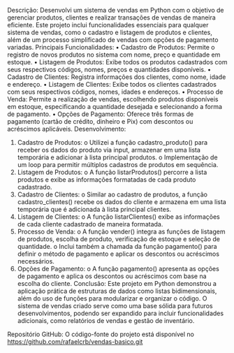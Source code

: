 Descrição: Desenvolvi um sistema de vendas em Python com o objetivo de gerenciar produtos, clientes e realizar transações de vendas de maneira eficiente. Este projeto inclui funcionalidades essenciais para qualquer sistema de vendas, como o cadastro e listagem de produtos e clientes, além de um processo simplificado de vendas com opções de pagamento variadas.
Principais Funcionalidades:
•	Cadastro de Produtos: Permite o registro de novos produtos no sistema com nome, preço e quantidade em estoque.
•	Listagem de Produtos: Exibe todos os produtos cadastrados com seus respectivos códigos, nomes, preços e quantidades disponíveis.
•	Cadastro de Clientes: Registra informações dos clientes, como nome, idade e endereço.
•	Listagem de Clientes: Exibe todos os clientes cadastrados com seus respectivos códigos, nomes, idades e endereços.
•	Processo de Venda: Permite a realização de vendas, escolhendo produtos disponíveis em estoque, especificando a quantidade desejada e selecionando a forma de pagamento.
•	Opções de Pagamento: Oferece três formas de pagamento (cartão de crédito, dinheiro e Pix) com descontos ou acréscimos aplicáveis.
Desenvolvimento:
1.	Cadastro de Produtos:
o	Utilizei a função cadastro_produto() para receber os dados do produto via input, armazenar em uma lista temporária e adicionar à lista principal produtos.
o	Implementação de um loop para permitir múltiplos cadastros de produtos em sequência.
2.	Listagem de Produtos:
o	A função listarProdutos() percorre a lista produtos e exibe as informações formatadas de cada produto cadastrado.
3.	Cadastro de Clientes:
o	Similar ao cadastro de produtos, a função cadastro_clientes() recebe os dados do cliente e armazena em uma lista temporária que é adicionada à lista principal clientes.
4.	Listagem de Clientes:
o	A função listarClientes() exibe as informações de cada cliente cadastrado de maneira formatada.
5.	Processo de Venda:
o	A função vender() integra as funções de listagem de produtos, escolha de produto, verificação de estoque e seleção de quantidade.
o	Inclui também a chamada da função pagamento() para definir o método de pagamento e aplicar os descontos ou acréscimos necessários.
6.	Opções de Pagamento:
o	A função pagamento() apresenta as opções de pagamento e aplica os descontos ou acréscimos com base na escolha do cliente.
Conclusão: Este projeto em Python demonstrou a aplicação prática de estruturas de dados como listas bidimensionais, além do uso de funções para modularizar e organizar o código. O sistema de vendas criado serve como uma base sólida para futuros desenvolvimentos, podendo ser expandido para incluir funcionalidades adicionais, como relatórios de vendas e gestão de inventário.

Repositório GitHub:
O código-fonte do projeto está disponível no https://github.com/rafaelcrb/vendas-basico.git
